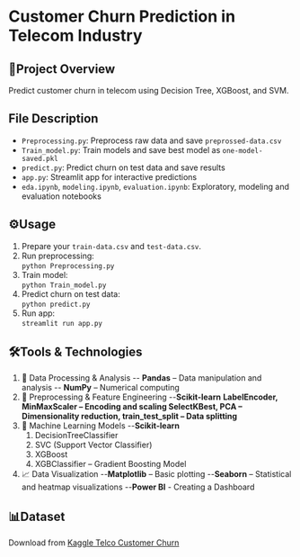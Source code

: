 # Customer Churn Prediction in Telecom Industry

## 📗Project Overview
Predict customer churn in telecom using Decision Tree, XGBoost, and SVM.

## File Description
- `Preprocessing.py`: Preprocess raw data and save `preprossed-data.csv`
- `Train_model.py`: Train models and save best model as `one-model-saved.pkl`
- `predict.py`: Predict churn on test data and save results
- `app.py`: Streamlit app for interactive predictions
- `eda.ipynb`, `modeling.ipynb`, `evaluation.ipynb`: Exploratory, modeling and evaluation notebooks

## ⚙️Usage
1. Prepare your `train-data.csv` and `test-data.csv`.
2. Run preprocessing:  
   `python Preprocessing.py`
3. Train model:  
   `python Train_model.py`
4. Predict churn on test data:  
   `python predict.py`
5. Run app:  
   `streamlit run app.py`

## 🛠️Tools & Technologies
1. 🧪 Data Processing & Analysis
   -- **Pandas** – Data manipulation and analysis
   -- **NumPy** – Numerical computing
2. 🔄 Preprocessing & Feature Engineering
   --**Scikit-learn**
   **LabelEncoder, MinMaxScaler – Encoding and scaling SelectKBest, PCA – Dimensionality reduction, train_test_split – Data splitting** 
3. 🤖 Machine Learning Models
   --**Scikit-learn** 
   1. DecisionTreeClassifier
   2. SVC (Support Vector Classifier)
   3. XGBoost
   4. XGBClassifier – Gradient Boosting Model
4. 📈 Data Visualization
   --**Matplotlib** – Basic plotting
   --**Seaborn** – Statistical and heatmap visualizations
   --**Power BI** - Creating a Dashboard
## 📊Dataset
Download from [Kaggle Telco Customer Churn](https://www.kaggle.com/blastchar/telco-customer-churn)